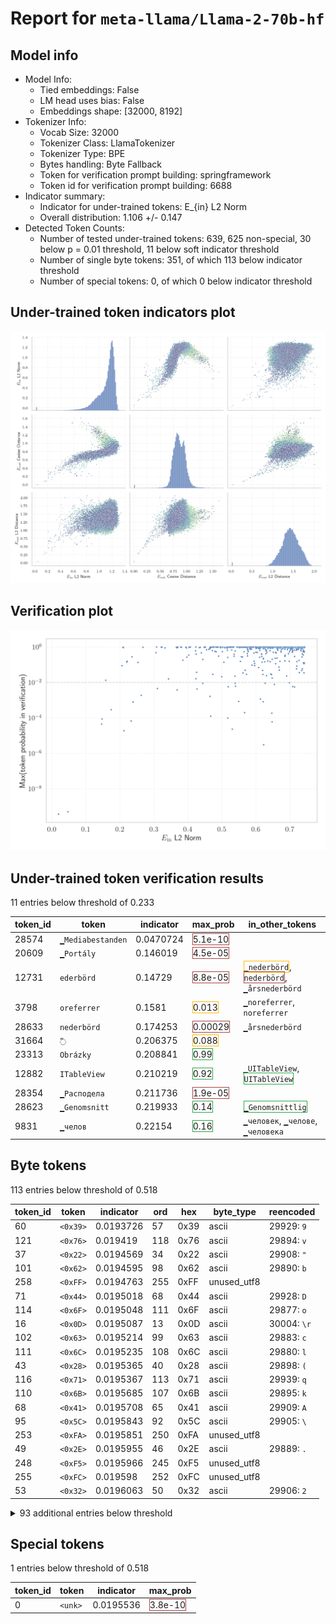 # Report for `meta-llama/Llama-2-70b-hf`

## Model info

* Model Info: 
  * Tied embeddings: False
  * LM head uses bias: False
  * Embeddings shape: [32000, 8192]
* Tokenizer Info: 
  * Vocab Size: 32000
  * Tokenizer Class: LlamaTokenizer
  * Tokenizer Type: BPE
  * Bytes handling: Byte Fallback
  * Token for verification prompt building: springframework
  * Token id for verification prompt building: 6688
* Indicator summary: 
  * Indicator for under-trained tokens: E_{in} L2 Norm
  * Overall distribution: 1.106 +/- 0.147
* Detected Token Counts: 
  * Number of tested under-trained tokens: 639, 625 non-special, 30 below p = 0.01 threshold, 11 below soft indicator threshold
  * Number of single byte tokens: 351, of which 113 below indicator threshold
  * Number of special tokens: 0, of which 0 below indicator threshold

## Under-trained token indicators plot
![Indicators scatter plots](../indicators_pairplot_byid/meta_llama_Llama_2_70b_hf.png)

## Verification plot
![Verification plot](../verifications_scatterplot/meta_llama_Llama_2_70b_hf.png)

## Under-trained token verification results
11 entries below threshold of 0.233

|   token_id | token                       |   indicator | max_prob                                                         | in_other_tokens                                                                                                                                                                            |
|------------|-----------------------------|-------------|------------------------------------------------------------------|--------------------------------------------------------------------------------------------------------------------------------------------------------------------------------------------|
|      28574 | ````` ▁Mediabestanden ````` |   0.0470724 | <span style='border: 1px solid rgb(169, 68, 66);'>5.1e-10</span> |                                                                                                                                                                                            |
|      20609 | ````` ▁Portály `````        |   0.146019  | <span style='border: 1px solid rgb(169, 68, 66);'>4.5e-05</span> |                                                                                                                                                                                            |
|      12731 | ````` ederbörd `````        |   0.14729   | <span style='border: 1px solid rgb(169, 68, 66);'>8.8e-05</span> | <span style='border: 1px solid rgb(251, 189, 8);'>````` ▁nederbörd `````</span>, <span style='border: 1px solid rgb(169, 68, 66);'>````` nederbörd `````</span>, ````` ▁årsnederbörd ````` |
|       3798 | ````` oreferrer `````       |   0.1581    | <span style='border: 1px solid rgb(251, 189, 8);'>0.013</span>   | ````` ▁noreferrer `````, ````` noreferrer `````                                                                                                                                            |
|      28633 | ````` nederbörd `````       |   0.174253  | <span style='border: 1px solid rgb(169, 68, 66);'>0.00029</span> | ````` ▁årsnederbörd `````                                                                                                                                                                  |
|      31664 | ````` ߬ `````                |   0.206375  | <span style='border: 1px solid rgb(251, 189, 8);'>0.088</span>   |                                                                                                                                                                                            |
|      23313 | ````` Obrázky `````         |   0.208841  | <span style='border: 1px solid rgb(40, 167, 69);'>0.99</span>    |                                                                                                                                                                                            |
|      12882 | ````` ITableView `````      |   0.210219  | <span style='border: 1px solid rgb(40, 167, 69);'>0.92</span>    | ````` ▁UITableView `````, <span style='border: 1px solid rgb(40, 167, 69);'>````` UITableView `````</span>                                                                                 |
|      28354 | ````` ▁Расподела `````      |   0.211736  | <span style='border: 1px solid rgb(169, 68, 66);'>1.9e-05</span> |                                                                                                                                                                                            |
|      28623 | ````` ▁Genomsnitt `````     |   0.219933  | <span style='border: 1px solid rgb(40, 167, 69);'>0.14</span>    | <span style='border: 1px solid rgb(40, 167, 69);'>````` ▁Genomsnittlig `````</span>                                                                                                        |
|       9831 | ````` ▁челов `````          |   0.22154   | <span style='border: 1px solid rgb(40, 167, 69);'>0.16</span>    | ````` ▁человек `````, ````` ▁челове `````, ````` ▁человека `````                                                                                                                           |


## Byte tokens
113 entries below threshold of 0.518

|   token_id | token              |   indicator |   ord | hex   | byte_type   | reencoded             |
|------------|--------------------|-------------|-------|-------|-------------|-----------------------|
|         60 | ````` <0x39> ````` |   0.0193726 |    57 | 0x39  | ascii       | 29929: ````` 9 `````  |
|        121 | ````` <0x76> ````` |   0.019419  |   118 | 0x76  | ascii       | 29894: ````` v `````  |
|         37 | ````` <0x22> ````` |   0.0194569 |    34 | 0x22  | ascii       | 29908: ````` " `````  |
|        101 | ````` <0x62> ````` |   0.0194595 |    98 | 0x62  | ascii       | 29890: ````` b `````  |
|        258 | ````` <0xFF> ````` |   0.0194763 |   255 | 0xFF  | unused_utf8 |                       |
|         71 | ````` <0x44> ````` |   0.0195018 |    68 | 0x44  | ascii       | 29928: ````` D `````  |
|        114 | ````` <0x6F> ````` |   0.0195048 |   111 | 0x6F  | ascii       | 29877: ````` o `````  |
|         16 | ````` <0x0D> ````` |   0.0195087 |    13 | 0x0D  | ascii       | 30004: ````` \r ````` |
|        102 | ````` <0x63> ````` |   0.0195214 |    99 | 0x63  | ascii       | 29883: ````` c `````  |
|        111 | ````` <0x6C> ````` |   0.0195235 |   108 | 0x6C  | ascii       | 29880: ````` l `````  |
|         43 | ````` <0x28> ````` |   0.0195365 |    40 | 0x28  | ascii       | 29898: ````` ( `````  |
|        116 | ````` <0x71> ````` |   0.0195367 |   113 | 0x71  | ascii       | 29939: ````` q `````  |
|        110 | ````` <0x6B> ````` |   0.0195685 |   107 | 0x6B  | ascii       | 29895: ````` k `````  |
|         68 | ````` <0x41> ````` |   0.0195708 |    65 | 0x41  | ascii       | 29909: ````` A `````  |
|         95 | ````` <0x5C> ````` |   0.0195843 |    92 | 0x5C  | ascii       | 29905: ````` \ `````  |
|        253 | ````` <0xFA> ````` |   0.0195851 |   250 | 0xFA  | unused_utf8 |                       |
|         49 | ````` <0x2E> ````` |   0.0195955 |    46 | 0x2E  | ascii       | 29889: ````` . `````  |
|        248 | ````` <0xF5> ````` |   0.0195966 |   245 | 0xF5  | unused_utf8 |                       |
|        255 | ````` <0xFC> ````` |   0.019598  |   252 | 0xFC  | unused_utf8 |                       |
|         53 | ````` <0x32> ````` |   0.0196063 |    50 | 0x32  | ascii       | 29906: ````` 2 `````  |
<details><summary>93 additional entries below threshold</summary>

|   token_id | token              |   indicator |   ord | hex   | byte_type   | reencoded             |
|------------|--------------------|-------------|-------|-------|-------------|-----------------------|
|         93 | ````` <0x5A> ````` |   0.0196075 |    90 | 0x5A  | ascii       | 29999: ````` Z `````  |
|         38 | ````` <0x23> ````` |   0.0196144 |    35 | 0x23  | ascii       | 29937: ````` # `````  |
|        250 | ````` <0xF7> ````` |   0.0196173 |   247 | 0xF7  | unused_utf8 |                       |
|        128 | ````` <0x7D> ````` |   0.0196242 |   125 | 0x7D  | ascii       | 29913: ````` } `````  |
|         79 | ````` <0x4C> ````` |   0.0196289 |    76 | 0x4C  | ascii       | 29931: ````` L `````  |
|        127 | ````` <0x7C> ````` |   0.0196289 |   124 | 0x7C  | ascii       | 29989: ````` \| ````` |
|        196 | ````` <0xC1> ````` |   0.0196295 |   193 | 0xC1  | unused_utf8 |                       |
|         59 | ````` <0x38> ````` |   0.0196315 |    56 | 0x38  | ascii       | 29947: ````` 8 `````  |
|         48 | ````` <0x2D> ````` |   0.0196332 |    45 | 0x2D  | ascii       | 29899: ````` - `````  |
|         92 | ````` <0x59> ````` |   0.0196357 |    89 | 0x59  | ascii       | 29979: ````` Y `````  |
|         73 | ````` <0x46> ````` |   0.0196468 |    70 | 0x46  | ascii       | 29943: ````` F `````  |
|         54 | ````` <0x33> ````` |   0.0196495 |    51 | 0x33  | ascii       | 29941: ````` 3 `````  |
|        120 | ````` <0x75> ````` |   0.0196506 |   117 | 0x75  | ascii       | 29884: ````` u `````  |
|         58 | ````` <0x37> ````` |   0.0196531 |    55 | 0x37  | ascii       | 29955: ````` 7 `````  |
|         67 | ````` <0x40> ````` |   0.0196645 |    64 | 0x40  | ascii       | 29992: ````` @ `````  |
|         89 | ````` <0x56> ````` |   0.0196648 |    86 | 0x56  | ascii       | 29963: ````` V `````  |
|        109 | ````` <0x6A> ````` |   0.0196685 |   106 | 0x6A  | ascii       | 29926: ````` j `````  |
|         45 | ````` <0x2A> ````` |   0.0196737 |    42 | 0x2A  | ascii       | 29930: ````` * `````  |
|         84 | ````` <0x51> ````` |   0.0196742 |    81 | 0x51  | ascii       | 29984: ````` Q `````  |
|         94 | ````` <0x5B> ````` |   0.0196742 |    91 | 0x5B  | ascii       | 29961: ````` [ `````  |
|        254 | ````` <0xFB> ````` |   0.0196758 |   251 | 0xFB  | unused_utf8 |                       |
|         61 | ````` <0x3A> ````` |   0.0196824 |    58 | 0x3A  | ascii       | 29901: ````` : `````  |
|        112 | ````` <0x6D> ````` |   0.0196834 |   109 | 0x6D  | ascii       | 29885: ````` m `````  |
|        125 | ````` <0x7A> ````` |   0.0196846 |   122 | 0x7A  | ascii       | 29920: ````` z `````  |
|         52 | ````` <0x31> ````` |   0.0196853 |    49 | 0x31  | ascii       | 29896: ````` 1 `````  |
|        126 | ````` <0x7B> ````` |   0.0196894 |   123 | 0x7B  | ascii       | 29912: ````` { `````  |
|        104 | ````` <0x65> ````` |   0.0196973 |   101 | 0x65  | ascii       | 29872: ````` e `````  |
|         91 | ````` <0x58> ````` |   0.0197019 |    88 | 0x58  | ascii       | 29990: ````` X `````  |
|        256 | ````` <0xFD> ````` |   0.0197051 |   253 | 0xFD  | unused_utf8 |                       |
|        117 | ````` <0x72> ````` |   0.0197117 |   114 | 0x72  | ascii       | 29878: ````` r `````  |
|         88 | ````` <0x55> ````` |   0.0197122 |    85 | 0x55  | ascii       | 29965: ````` U `````  |
|         41 | ````` <0x26> ````` |   0.0197128 |    38 | 0x26  | ascii       | 29987: ````` & `````  |
|        118 | ````` <0x73> ````` |   0.019717  |   115 | 0x73  | ascii       | 29879: ````` s `````  |
|         44 | ````` <0x29> ````` |   0.0197217 |    41 | 0x29  | ascii       | 29897: ````` ) `````  |
|         55 | ````` <0x34> ````` |   0.0197225 |    52 | 0x34  | ascii       | 29946: ````` 4 `````  |
|         76 | ````` <0x49> ````` |   0.0197228 |    73 | 0x49  | ascii       | 29902: ````` I `````  |
|        108 | ````` <0x69> ````` |   0.0197338 |   105 | 0x69  | ascii       | 29875: ````` i `````  |
|         64 | ````` <0x3D> ````` |   0.0197403 |    61 | 0x3D  | ascii       | 29922: ````` = `````  |
|         75 | ````` <0x48> ````` |   0.0197405 |    72 | 0x48  | ascii       | 29950: ````` H `````  |
|         99 | ````` <0x60> ````` |   0.0197426 |    96 | 0x60  | ascii       | 29952: ````` ` `````  |
|         42 | ````` <0x27> ````` |   0.0197469 |    39 | 0x27  | ascii       | 29915: ````` ' `````  |
|        195 | ````` <0xC0> ````` |   0.0197483 |   192 | 0xC0  | unused_utf8 |                       |
|         62 | ````` <0x3B> ````` |   0.0197488 |    59 | 0x3B  | ascii       | 29936: ````` ; `````  |
|         97 | ````` <0x5E> ````` |   0.0197526 |    94 | 0x5E  | ascii       | 29985: ````` ^ `````  |
|         74 | ````` <0x47> ````` |   0.0197567 |    71 | 0x47  | ascii       | 29954: ````` G `````  |
|        198 | ````` <0xC3> ````` |   0.01976   |   195 | 0xC3  | utf8        |                       |
|        100 | ````` <0x61> ````` |   0.0197634 |    97 | 0x61  | ascii       | 29874: ````` a `````  |
|        105 | ````` <0x66> ````` |   0.0197653 |   102 | 0x66  | ascii       | 29888: ````` f `````  |
|         56 | ````` <0x35> ````` |   0.0197667 |    53 | 0x35  | ascii       | 29945: ````` 5 `````  |
|         72 | ````` <0x45> ````` |   0.0197689 |    69 | 0x45  | ascii       | 29923: ````` E `````  |
|         50 | ````` <0x2F> ````` |   0.0197698 |    47 | 0x2F  | ascii       | 29914: ````` / `````  |
|        129 | ````` <0x7E> ````` |   0.0197712 |   126 | 0x7E  | ascii       | 30022: ````` ~ `````  |
|        122 | ````` <0x77> ````` |   0.0197796 |   119 | 0x77  | ascii       | 29893: ````` w `````  |
|        249 | ````` <0xF6> ````` |   0.0197833 |   246 | 0xF6  | unused_utf8 |                       |
|         83 | ````` <0x50> ````` |   0.0197894 |    80 | 0x50  | ascii       | 29925: ````` P `````  |
|        119 | ````` <0x74> ````` |   0.0197922 |   116 | 0x74  | ascii       | 29873: ````` t `````  |
|         57 | ````` <0x36> ````` |   0.0197949 |    54 | 0x36  | ascii       | 29953: ````` 6 `````  |
|        106 | ````` <0x67> ````` |   0.0197952 |   103 | 0x67  | ascii       | 29887: ````` g `````  |
|         98 | ````` <0x5F> ````` |   0.0197969 |    95 | 0x5F  | ascii       | 29918: ````` _ `````  |
|         82 | ````` <0x4F> ````` |   0.0198077 |    79 | 0x4F  | ascii       | 29949: ````` O `````  |
|         46 | ````` <0x2B> ````` |   0.0198095 |    43 | 0x2B  | ascii       | 29974: ````` + `````  |
|         78 | ````` <0x4B> ````` |   0.0198252 |    75 | 0x4B  | ascii       | 29968: ````` K `````  |
|        257 | ````` <0xFE> ````` |   0.0198317 |   254 | 0xFE  | unused_utf8 |                       |
|         81 | ````` <0x4E> ````` |   0.0198327 |    78 | 0x4E  | ascii       | 29940: ````` N `````  |
|         51 | ````` <0x30> ````` |   0.0198341 |    48 | 0x30  | ascii       | 29900: ````` 0 `````  |
|         70 | ````` <0x43> ````` |   0.0198432 |    67 | 0x43  | ascii       | 29907: ````` C `````  |
|         35 | ````` <0x20> ````` |   0.0198445 |    32 | 0x20  | ascii       | 29871: ````` ▁ `````  |
|         90 | ````` <0x57> ````` |   0.0198493 |    87 | 0x57  | ascii       | 29956: ````` W `````  |
|         87 | ````` <0x54> ````` |   0.0198527 |    84 | 0x54  | ascii       | 29911: ````` T `````  |
|         63 | ````` <0x3C> ````` |   0.0198538 |    60 | 0x3C  | ascii       | 29966: ````` < `````  |
|        113 | ````` <0x6E> ````` |   0.0198644 |   110 | 0x6E  | ascii       | 29876: ````` n `````  |
|        107 | ````` <0x68> ````` |   0.0198696 |   104 | 0x68  | ascii       | 29882: ````` h `````  |
|         69 | ````` <0x42> ````` |   0.0198805 |    66 | 0x42  | ascii       | 29933: ````` B `````  |
|         77 | ````` <0x4A> ````` |   0.0198902 |    74 | 0x4A  | ascii       | 29967: ````` J `````  |
|        123 | ````` <0x78> ````` |   0.0198921 |   120 | 0x78  | ascii       | 29916: ````` x `````  |
|         65 | ````` <0x3E> ````` |   0.0199018 |    62 | 0x3E  | ascii       | 29958: ````` > `````  |
|        252 | ````` <0xF9> ````` |   0.0199086 |   249 | 0xF9  | unused_utf8 |                       |
|        115 | ````` <0x70> ````` |   0.0199114 |   112 | 0x70  | ascii       | 29886: ````` p `````  |
|         85 | ````` <0x52> ````` |   0.0199189 |    82 | 0x52  | ascii       | 29934: ````` R `````  |
|         39 | ````` <0x24> ````` |   0.0199235 |    36 | 0x24  | ascii       | 29938: ````` $ `````  |
|         96 | ````` <0x5D> ````` |   0.0199413 |    93 | 0x5D  | ascii       | 29962: ````` ] `````  |
|        124 | ````` <0x79> ````` |   0.0199443 |   121 | 0x79  | ascii       | 29891: ````` y `````  |
|        103 | ````` <0x64> ````` |   0.0199611 |   100 | 0x64  | ascii       | 29881: ````` d `````  |
|         36 | ````` <0x21> ````` |   0.0199683 |    33 | 0x21  | ascii       | 29991: ````` ! `````  |
|         47 | ````` <0x2C> ````` |   0.0199791 |    44 | 0x2C  | ascii       | 29892: ````` , `````  |
|         66 | ````` <0x3F> ````` |   0.0200014 |    63 | 0x3F  | ascii       | 29973: ````` ? `````  |
|         40 | ````` <0x25> ````` |   0.0200232 |    37 | 0x25  | ascii       | 29995: ````` % `````  |
|         86 | ````` <0x53> ````` |   0.0200364 |    83 | 0x53  | ascii       | 29903: ````` S `````  |
|        251 | ````` <0xF8> ````` |   0.0201184 |   248 | 0xF8  | unused_utf8 |                       |
|         80 | ````` <0x4D> ````` |   0.0201234 |    77 | 0x4D  | ascii       | 29924: ````` M `````  |
|        245 | ````` <0xF2> ````` |   0.270044  |   242 | 0xF2  | utf8        |                       |
|        244 | ````` <0xF1> ````` |   0.296854  |   241 | 0xF1  | utf8        |                       |
|         13 | ````` <0x0A> ````` |   0.448408  |    10 | 0x0A  | ascii       |                       |
</details>


## Special tokens
1 entries below threshold of 0.518

|   token_id | token             |   indicator | max_prob                                                         |
|------------|-------------------|-------------|------------------------------------------------------------------|
|          0 | ````` <unk> ````` |   0.0195536 | <span style='border: 1px solid rgb(169, 68, 66);'>3.8e-10</span> |

